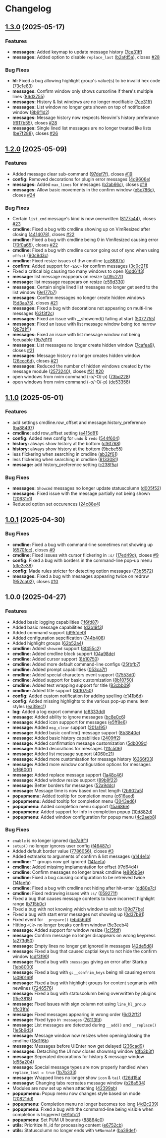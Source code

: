 # Changelog

## [1.3.0](https://github.com/OXY2DEV/ui.nvim/compare/v1.2.0...v1.3.0) (2025-05-17)


### Features

* **messages:** Added keymap to update message history ([7ce31ff](https://github.com/OXY2DEV/ui.nvim/commit/7ce31ffac197abf59bd170b7b6ad40deb824856a))
* **messages:** Added option to disable `replace_last` ([b2afd5a](https://github.com/OXY2DEV/ui.nvim/commit/b2afd5ad6b2c7f9ce141cab2153bb5409f8495be)), closes [#28](https://github.com/OXY2DEV/ui.nvim/issues/28)


### Bug Fixes

* **hl:** Fixed a bug allowing highlight group's value(s) to be invalid hex code ([73c1e83](https://github.com/OXY2DEV/ui.nvim/commit/73c1e83c28954556c66131f9441dd31bd69b7a81))
* **messages:** Confirm window only shows cursorline if there's multiple lines ([86d3755](https://github.com/OXY2DEV/ui.nvim/commit/86d3755037c7279e15c7328c01b8951139e932f4))
* **messages:** History & list windows are no longer modifiable ([7ce31ff](https://github.com/OXY2DEV/ui.nvim/commit/7ce31ffac197abf59bd170b7b6ad40deb824856a))
* **messages:** List window no longer gets shown on top of notification window ([8b6f1d2](https://github.com/OXY2DEV/ui.nvim/commit/8b6f1d227e9fa5f1c439f096c0f790ce48a55a5d))
* **messages:** Message history now respects Neovim's history preferance ([f917b55](https://github.com/OXY2DEV/ui.nvim/commit/f917b554f478bad106872c8781e10dac5e5b3f97)), closes [#28](https://github.com/OXY2DEV/ui.nvim/issues/28)
* **messages:** Single lined list messages are no longer treated like lists ([be7f288](https://github.com/OXY2DEV/ui.nvim/commit/be7f288bf41573d4a4ae1b60689e23360d16419b)), closes [#26](https://github.com/OXY2DEV/ui.nvim/issues/26)

## [1.2.0](https://github.com/OXY2DEV/ui.nvim/compare/v1.1.0...v1.2.0) (2025-05-09)


### Features

* Added message clear sub-command ([97def7f](https://github.com/OXY2DEV/ui.nvim/commit/97def7f2ab4ace1c50c0365ae89124bd7e3635ed)), closes [#19](https://github.com/OXY2DEV/ui.nvim/issues/19)
* **config:** Removed decorations for plugin error messages ([4d9606e](https://github.com/OXY2DEV/ui.nvim/commit/4d9606ec637618ec529cf7bf3354ee6a0c496cd7))
* **messages:** Added `max_lines` for messages ([b2ab66c](https://github.com/OXY2DEV/ui.nvim/commit/b2ab66ce5167bd93cf2ac12d29f8ff64e9a9ae32)), closes [#19](https://github.com/OXY2DEV/ui.nvim/issues/19)
* **messages:** Allow basic movements in the confirm window ([e5c786c](https://github.com/OXY2DEV/ui.nvim/commit/e5c786c0b6adad4bc69de31cbd7a17cefb518e4a)), closes [#24](https://github.com/OXY2DEV/ui.nvim/issues/24)


### Bug Fixes

* Certain `list_cmd` message's kind is now overwritten ([8177a44](https://github.com/OXY2DEV/ui.nvim/commit/8177a4498c4cdcd8303cc8e4e0ffc4d95631fe06)), closes [#23](https://github.com/OXY2DEV/ui.nvim/issues/23)
* **cmdline:** Fixed a bug witb cmdline showing up on VimResized after closing ([4414078](https://github.com/OXY2DEV/ui.nvim/commit/4414078aaf88b8b2bd69fdf6d5e62bb2d14d81ca)), closes [#22](https://github.com/OXY2DEV/ui.nvim/issues/22)
* **cmdline:** Fixed a bug with cmdline being 0 in VimResized causing error ([70f0a65](https://github.com/OXY2DEV/ui.nvim/commit/70f0a65794356a12994acbf37a8ca1f86de2cb4a)), closes [#22](https://github.com/OXY2DEV/ui.nvim/issues/22)
* **cmdline:** Fixed a bug with cmdline cursor going out of sync when using `offsst` ([90c9d3c](https://github.com/OXY2DEV/ui.nvim/commit/90c9d3c4645d2dcce2dd517b4e3836168cda2d6b))
* **cmdline:** Fixed resize issues of thw cmdline ([cc8687b](https://github.com/OXY2DEV/ui.nvim/commit/cc8687bd8f83882542990aab945b34557e16f43d))
* **confirm:** Added support for `<ESC>` for confirm messages ([3c0c211](https://github.com/OXY2DEV/ui.nvim/commit/3c0c2113fd88bf43811541d7b0fc808912e34853))
* Fixed a critical big causing too many windows to open ([6dd61f3](https://github.com/OXY2DEV/ui.nvim/commit/6dd61f30691aebfab551a8622cf2ab8aef7f2240))
* **message:** list message reappears on resize ([c09c27f](https://github.com/OXY2DEV/ui.nvim/commit/c09c27f0cae47d485d651732bd3bceae354a7c40))
* **message:** list message reappears on resize ([c59d330](https://github.com/OXY2DEV/ui.nvim/commit/c59d330c76219128d6e5bba71f3f23bf1043b5af))
* **messages:** Certain single lined list messages no longer get send to the list window ([9e177b7](https://github.com/OXY2DEV/ui.nvim/commit/9e177b75cb95ff7fffb23683ed08a43909f13af7))
* **messages:** Confirm messages no longer create hidden windows ([5d3aa75](https://github.com/OXY2DEV/ui.nvim/commit/5d3aa75d0a5285f183230fc5e9136870ee10cd59)), closes [#21](https://github.com/OXY2DEV/ui.nvim/issues/21)
* **messages:** Fixed a bug with decorations not appearing on multi-line messages ([63f3f2c](https://github.com/OXY2DEV/ui.nvim/commit/63f3f2c643ef826ccb63da8e58c010fbcc32a2c3))
* **messages:** Fixed an issue with __showcmd() failing at start ([5077755](https://github.com/OXY2DEV/ui.nvim/commit/5077755701e86be0b9796629e60ff6ca03bc245e))
* **messages:** Fixed an issue with list message window being too narrow ([9b7d1f1](https://github.com/OXY2DEV/ui.nvim/commit/9b7d1f121e0a06a3ae9fb235490fdb339bb24a52))
* **messages:** Fixed an issue with list message window not being focusable ([9b7d1f1](https://github.com/OXY2DEV/ui.nvim/commit/9b7d1f121e0a06a3ae9fb235490fdb339bb24a52))
* **messages:** List messages no longer create hidden window ([7cafea9](https://github.com/OXY2DEV/ui.nvim/commit/7cafea940f7b43d25285f05bf289d25b847c8431)), closes [#21](https://github.com/OXY2DEV/ui.nvim/issues/21)
* **messages:** Message history no longer creates hidden window ([26ccc6d](https://github.com/OXY2DEV/ui.nvim/commit/26ccc6dcdd03a92b4d95300ade2663bbbc135a45)), closes [#21](https://github.com/OXY2DEV/ui.nvim/issues/21)
* **messages:** Reduced the number of hidden windows created by the message module ([2573240](https://github.com/OXY2DEV/ui.nvim/commit/2573240bf306b5114094a80b863a1767391c7ef0)), closes [#21](https://github.com/OXY2DEV/ui.nvim/issues/21) [#20](https://github.com/OXY2DEV/ui.nvim/issues/20)
* open windows from nvim command (-o/-O/-p) ([73bd228](https://github.com/OXY2DEV/ui.nvim/commit/73bd228729a1c88de47db57be9d3a769c609ce16))
* open windows from nvim command (-o/-O/-p) ([de53358](https://github.com/OXY2DEV/ui.nvim/commit/de53358653ec0a44ac9b25d650f13d7fd99531a8))

## [1.1.0](https://github.com/OXY2DEV/ui.nvim/compare/v1.0.1...v1.1.0) (2025-05-01)


### Features

* add settings cmdline.row_offset and message.history_preference ([ba88497](https://github.com/OXY2DEV/ui.nvim/commit/ba88497d17afac5353cd363267e69063eff02530))
* **cmdline:** add row_offset setting ([a415d81](https://github.com/OXY2DEV/ui.nvim/commit/a415d81f5841e570a8aff6cec3ff049b3b210578))
* **config:** Added new config for `undo` & `redo` ([544f604](https://github.com/OXY2DEV/ui.nvim/commit/544f604861c1c8aad53f69d84bb979b5b36b66bb))
* **history:** always show history at the bottom ([cf6f768](https://github.com/OXY2DEV/ui.nvim/commit/cf6f7689904293496c29e8ab48aff57dbcd3ffcb))
* **history:** always show history at the bottom ([9bcbe55](https://github.com/OXY2DEV/ui.nvim/commit/9bcbe55c74f10cf856588bd614c8d24f3f5f43c3))
* less flickering when searching in cmdline ([ab32f61](https://github.com/OXY2DEV/ui.nvim/commit/ab32f61ed46fd5d29cf145050e5a4f6811bbbc09))
* less flickering when searching in cmdline ([8133081](https://github.com/OXY2DEV/ui.nvim/commit/81330810d6eac79e50020d71f58d6203515034ec))
* **message:** add history_preference setting ([c238f5a](https://github.com/OXY2DEV/ui.nvim/commit/c238f5a270615bd0f4adb7c1d8e776018e909125))


### Bug Fixes

* **messages:** `Showcmd` messages no longer update statuscolumn ([d005f52](https://github.com/OXY2DEV/ui.nvim/commit/d005f52878a6e66eb5b27591d562bcabae2ed521))
* **messages:** Fixed issue with the message partially not being shown ([20631c1](https://github.com/OXY2DEV/ui.nvim/commit/20631c131a387280167a086a0f3b8bf9d9d0a189))
* Reduced option set occurences ([24c88e4](https://github.com/OXY2DEV/ui.nvim/commit/24c88e46e6d9172cb8152afa1fe2296ab34056ea))

## [1.0.1](https://github.com/OXY2DEV/ui.nvim/compare/v1.0.0...v1.0.1) (2025-04-30)


### Bug Fixes

* **cmdline:** Fixed a bug with command-line sometimes not showing up ([6570fcc](https://github.com/OXY2DEV/ui.nvim/commit/6570fcc6e86bfb4ba2ebcdb2faa687f95a6da803)), closes [#9](https://github.com/OXY2DEV/ui.nvim/issues/9)
* **cmdline:** Fixed issues with cursor flickering in `:s/` ([17ed49d](https://github.com/OXY2DEV/ui.nvim/commit/17ed49d9fcc9329fe3844610647a6d7480f2e33c)), closes [#9](https://github.com/OXY2DEV/ui.nvim/issues/9)
* **config:** Fixed a bug with borders in the command-line pop-up menu ([dfe2e38](https://github.com/OXY2DEV/ui.nvim/commit/dfe2e38c642d76ac607e634774a9f0ecb4fda296))
* **config:** Made rules stricter for detecting option messages ([73b5572](https://github.com/OXY2DEV/ui.nvim/commit/73b5572efe856cfd7a889d71a4ad3943e3ffd2a6))
* **messages:** Fixed a bug with mesaages appearing twice on redraw ([952ca02](https://github.com/OXY2DEV/ui.nvim/commit/952ca027480a89a725c7bcb48abd5a234682b792)), closes [#10](https://github.com/OXY2DEV/ui.nvim/issues/10)

## 1.0.0 (2025-04-27)


### Features

* Added basic logging capabilities ([1f6fd87](https://github.com/OXY2DEV/ui.nvim/commit/1f6fd872f3a0d5b1e833c665bc395782fff398f8))
* Added basic message capabilities ([d3b19f3](https://github.com/OXY2DEV/ui.nvim/commit/d3b19f3dc0b0c8d92bced103a968c486ae6de59b))
* Added command support ([d95fde0](https://github.com/OXY2DEV/ui.nvim/commit/d95fde0c714750f2cb3bd086acaaeec6053ec03d))
* Added configuration sepcification ([744b408](https://github.com/OXY2DEV/ui.nvim/commit/744b408714707cece30bce303523607c39cbb14e))
* Added highlight groups ([62b52a4](https://github.com/OXY2DEV/ui.nvim/commit/62b52a4cd17703e1729161ef1a7116f052b4df85))
* **cmdline:** Added `showcmd` support ([8f455c2](https://github.com/OXY2DEV/ui.nvim/commit/8f455c2acedaa4f4e5122ec978a77009a282793e))
* **cmdline:** Added cmdline block support ([04a98de](https://github.com/OXY2DEV/ui.nvim/commit/04a98defbff28b9454eaf9c66f52c8fbac2c883d))
* **cmdline:** Added cursor support ([8b10750](https://github.com/OXY2DEV/ui.nvim/commit/8b10750fe1268539fcdc9c7a0b7f98d4e864c8a5))
* **cmdline:** Added more default command-line configs ([25fbfb7](https://github.com/OXY2DEV/ui.nvim/commit/25fbfb7f2e7d6689b44819cdc5621ef52944ba14))
* **cmdline:** Added prompt capabilities ([053ca7f](https://github.com/OXY2DEV/ui.nvim/commit/053ca7f3b834d3e34abc8c1f66d26319c0fed683))
* **cmdline:** Added special characters event support ([17553d0](https://github.com/OXY2DEV/ui.nvim/commit/17553d08d7827b58f1a21dc0e68254c314db7a35))
* **cmdline:** Added support for basic customization ([8b10750](https://github.com/OXY2DEV/ui.nvim/commit/8b10750fe1268539fcdc9c7a0b7f98d4e864c8a5))
* **cmdline:** Added text wrapping support for title ([83cbb09](https://github.com/OXY2DEV/ui.nvim/commit/83cbb090e90c56e1b09d1d04df6f6597385dd088))
* **cmdline:** Added title support ([8b10750](https://github.com/OXY2DEV/ui.nvim/commit/8b10750fe1268539fcdc9c7a0b7f98d4e864c8a5))
* **config:** Added custom notification for adding spelling ([c141b6d](https://github.com/OXY2DEV/ui.nvim/commit/c141b6d04ce4090745f1d8686e9ce4708beacd0a))
* **config:** Added missing highlights to the various pop-up menu item styles ([ea38ec1](https://github.com/OXY2DEV/ui.nvim/commit/ea38ec1cbd51fbc1e787c02de001c082e8a6f9b1))
* **log:** Added a log export command ([c8333dd](https://github.com/OXY2DEV/ui.nvim/commit/c8333dd81a7e5239ecba61378236a7ea2494b477))
* **mesaage:** Added ability to ignore messages ([bc8e0c6](https://github.com/OXY2DEV/ui.nvim/commit/bc8e0c65d4d8bb963413cb55b9fdb12761945c1e))
* **mesaage:** Added icon suppport for messages ([e5ff8e6](https://github.com/OXY2DEV/ui.nvim/commit/e5ff8e6c20b936947e39227629316f570741dc00))
* **message:** Added `msg_clear` support ([201a195](https://github.com/OXY2DEV/ui.nvim/commit/201a1951a2ee137f56a79f747da984ee92ec0da5))
* **message:** Added basic confirm() message support ([8b3840e](https://github.com/OXY2DEV/ui.nvim/commit/8b3840edeb6ea5113ae2f98517a73f82379b9384))
* **message:** Added basic history capabilities ([2409ff2](https://github.com/OXY2DEV/ui.nvim/commit/2409ff287b4c5ce028a512ac561b5c4af9eba3bc))
* **message:** Added confirmation mesaage customization ([5db009c](https://github.com/OXY2DEV/ui.nvim/commit/5db009c2b5ed20e3bf0c99f521f88ca1214454c1))
* **message:** Added decorations for messages ([11fc506](https://github.com/OXY2DEV/ui.nvim/commit/11fc50604beccc9b804feda0ced7899122439d67))
* **message:** Added list message support ([4060c21](https://github.com/OXY2DEV/ui.nvim/commit/4060c21e0f5f3e6282617a95c3704e34d7d84b96))
* **message:** Added more customisation for message history ([6366f03](https://github.com/OXY2DEV/ui.nvim/commit/6366f031ec96f64d790f98dfc20123f422d37b08))
* **message:** Added more window configuration options for messages ([e16600f](https://github.com/OXY2DEV/ui.nvim/commit/e16600fad6a4155ba2641259d3ff27a7b736ff20))
* **message:** Added replace message support ([1a48c46](https://github.com/OXY2DEV/ui.nvim/commit/1a48c46f6c982c6f3afadc812d295ccce03f4d6d))
* **message:** Added window resize support ([89b8f22](https://github.com/OXY2DEV/ui.nvim/commit/89b8f224394395f40bcd5ef19c34e84df84b01a2))
* **message:** Better borders for messages ([52a9ddc](https://github.com/OXY2DEV/ui.nvim/commit/52a9ddc2f11b0efdb64a067858aef1bea86e0227))
* **message:** Message time is now based on text length ([2b902a5](https://github.com/OXY2DEV/ui.nvim/commit/2b902a59a917aa0116619ac72e3f03a27bdeefd0))
* **popupmemu:** Added tooltip for completion menu ([c616aed](https://github.com/OXY2DEV/ui.nvim/commit/c616aed4d245cbbe4743fcf46be54d4818a30314))
* **popupmemu:** Added tooltip for completion menu ([3043ed6](https://github.com/OXY2DEV/ui.nvim/commit/3043ed6b1e8f006ae571141ff6b3df72fee041ed))
* **popupmenu:** Added completion menu support ([15a686e](https://github.com/OXY2DEV/ui.nvim/commit/15a686ef0b2fc5424540d462391e55337b5e6506))
* **popupmenu:** Added support for info in completion popup ([10d882d](https://github.com/OXY2DEV/ui.nvim/commit/10d882d62ca5c81bc72226ced245935eaa64964c))
* **popupmenu:** Added window configuration for popup menu ([4c2aeb8](https://github.com/OXY2DEV/ui.nvim/commit/4c2aeb8847677e318f835f710fdc7f0073c6f719))


### Bug Fixes

* `enable` is no longer ignored ([be7a9f1](https://github.com/OXY2DEV/ui.nvim/commit/be7a9f12aaad7312cbc8d036152fd62a3376ab52))
* `setup()` no longer ignores user config ([f46487c](https://github.com/OXY2DEV/ui.nvim/commit/f46487cabd073c9a0ca6ec034d9858232d62fc3f))
* Added default border value ([7786056](https://github.com/OXY2DEV/ui.nvim/commit/77860560a77fe1ad219bd91a8b396b07b4eed92d)), closes [#3](https://github.com/OXY2DEV/ui.nvim/issues/3)
* Added extmarks to arguments of confirm & list messages ([a144e1b](https://github.com/OXY2DEV/ui.nvim/commit/a144e1bcf99a7638d30a2af83c4f408f81cdeb82))
* **cmdline:** "" groups now get ignored ([14faefa](https://github.com/OXY2DEV/ui.nvim/commit/14faefadbce2eaf942fc23432b5ef9e889bbd0b3))
* **cmdline:** Added missimg implamentation for offset ([f7d64d4](https://github.com/OXY2DEV/ui.nvim/commit/f7d64d465749c94a5e2353e83ee10bcf9ff48dcd))
* **cmdline:** Confirm messages no longer break cmdline ([e886b6e](https://github.com/OXY2DEV/ui.nvim/commit/e886b6e0174bd582e85860e5220feb7995b64e2c))
* **cmdline:** Fixed a bug causing configuration to be retreived twice ([14faefa](https://github.com/OXY2DEV/ui.nvim/commit/14faefadbce2eaf942fc23432b5ef9e889bbd0b3))
* **cmdline:** Fixed a bug with cmdline not hiding after hit-enter ([dd80e7c](https://github.com/OXY2DEV/ui.nvim/commit/dd80e7caede16351ff7ab39f0de76b24775b283c))
* **cmdline:** Fixed redrawing issues with `:s/` ([059271f](https://github.com/OXY2DEV/ui.nvim/commit/059271f0a8c75d8f89dfa6ece1d90dbf2ac73132))
* Fixed a bug that causes message contents to have incorrect highlight range ([b715b0c](https://github.com/OXY2DEV/ui.nvim/commit/b715b0cdccc7ea537c496a61d9539cd581fc6735))
* Fixed a bug with not knowing which window to exit to ([09d77be](https://github.com/OXY2DEV/ui.nvim/commit/09d77beefd16ccb539e468bd42b11be914249ee9))
* Fixed a bug with start error messages not showing up ([0d37b91](https://github.com/OXY2DEV/ui.nvim/commit/0d37b919ee1249289b2b8d826281cf57e44b1ca5))
* Fixed event for `__prepare()` ([ebd56d9](https://github.com/OXY2DEV/ui.nvim/commit/ebd56d964b661bc08c1c7c86beb1ca8f73de4544))
* Hitting `<CR>` no longer breaks confirm window ([5e3eeb4](https://github.com/OXY2DEV/ui.nvim/commit/5e3eeb4f78841ef786a3dc0f9cabe26ac54b526c))
* **message:** Added support for window resize ([1c15fdf](https://github.com/OXY2DEV/ui.nvim/commit/1c15fdf6c4f3584aea5e120c5a935cd6b1088474))
* **message:** Confirm message no longer disappears on wrong keypress ([a273d50](https://github.com/OXY2DEV/ui.nvim/commit/a273d50111af7bf158d506b4af55b48ab436fc00))
* **message:** Empty lines no longer get ignored in messages ([42de5d8](https://github.com/OXY2DEV/ui.nvim/commit/42de5d89dec6f6ad471479aa30bbcfe6725ca1f7))
* **message:** Fixed a bug that caused captial keys to not hide the confirm window ([cdf3f90](https://github.com/OXY2DEV/ui.nvim/commit/cdf3f901ed69de21a2e7120e769e241d200c1b7b))
* **message:** Fixed a bug with `:messages` giving an error after Startup ([1eb8000](https://github.com/OXY2DEV/ui.nvim/commit/1eb800034cf0daf4d573dfa1c992d4a8bc300859))
* **message:** Fixed a bug with `g:__confrim_keys` being nil causimg errors ([a090169](https://github.com/OXY2DEV/ui.nvim/commit/a090169e8afed78bb8b2d600f19eb92503241cf5))
* **message:** Fixed a bug with highlight groups for content segmants with newlines ([7246576](https://github.com/OXY2DEV/ui.nvim/commit/7246576bcf6ddbc377b73d1906ef041b4c413903))
* **message:** Fixed a bug with statuscolumn being overwritten by plugins ([f5e3818](https://github.com/OXY2DEV/ui.nvim/commit/f5e3818cefefdcc9278d85b17a86ece5fc100a9e))
* **message:** Fixed issues with sign column not using `line_hl_group` ([ffc01fa](https://github.com/OXY2DEV/ui.nvim/commit/ffc01faaca84cd3fbbac5518de9f24f30f6f9062))
* **message:** Fixed messages appearing in wrong order ([6d32ff2](https://github.com/OXY2DEV/ui.nvim/commit/6d32ff2d2e5035beee62e960c2bbec0b12c1e21a))
* **message:** Fixed typo in `:messages` ([76113fd](https://github.com/OXY2DEV/ui.nvim/commit/76113fd0c7b0a5370e1cc89ca5f359dc6cebf0f3))
* **message:** List messages are detected during `__add()` and `__replace()` ([1e5b9d3](https://github.com/OXY2DEV/ui.nvim/commit/1e5b9d32e35c4723bdd01561ebc32e98db28b4e4))
* **message:** Message window now resizes when opening/closing the cmdline ([18d1f6b](https://github.com/OXY2DEV/ui.nvim/commit/18d1f6bc9bc43dfc14e312743f55872ba62b889f))
* **message:** Messages before UIEnter now get delayed ([236cad9](https://github.com/OXY2DEV/ui.nvim/commit/236cad9b76fa3bbaf797837dbed85b2f368dcfb6))
* **messages:** Detaching the UI now closes showmsg window ([dfb3b3f](https://github.com/OXY2DEV/ui.nvim/commit/dfb3b3f0081b89d4c9ad862d72795130a227dc0e))
* **message:** Seperated decorations for history & message window ([d55a204](https://github.com/OXY2DEV/ui.nvim/commit/d55a2041881cced74930e433cb9d1ef02d4d5396))
* **message:** Special message types are now properly handled when `replace_last = true` ([1b7b333](https://github.com/OXY2DEV/ui.nvim/commit/1b7b333a63e5261423ac7c510b0ced485d48f2ca))
* **message:** Wrapped lines no longer show `icon` & `tail` ([f26d15a](https://github.com/OXY2DEV/ui.nvim/commit/f26d15a15988e745996802e887585f850d91887b))
* **messagw:** Changing tabs recreates message window ([b28a534](https://github.com/OXY2DEV/ui.nvim/commit/b28a534055e7eb2ee5d7c82567715abb651c5c54))
* Modules are now set up when attaching ([42399ab](https://github.com/OXY2DEV/ui.nvim/commit/42399ab5f006c7ace83a5f82a0c6cd087f98b8e4))
* **popupmemu:** Popup menu now changes style based on mode ([20821dd](https://github.com/OXY2DEV/ui.nvim/commit/20821dd6c7ca792553a84eb456d21f02ff669362))
* **popupmenu:** Completion menu no longer becomes too long ([4d2c239](https://github.com/OXY2DEV/ui.nvim/commit/4d2c239e3ffff1a27904ae32890fe6484de68ac4))
* **popupmenu:** Fixed a bug with the commamd-line being visible when completion is triggered ([e91bfc2](https://github.com/OXY2DEV/ui.nvim/commit/e91bfc21b19bdc4a942c04474a3186cdc2b9f95e))
* **popupmenu:** Set PUM UI bounds ([88864c0](https://github.com/OXY2DEV/ui.nvim/commit/88864c05d28e0a45d84b2cd0c514669fae98db85))
* **utils:** Prioritize hl_id for processing content ([e6752cb](https://github.com/OXY2DEV/ui.nvim/commit/e6752cb523b130eec54ec3fad45bd13bd1c6184b))
* **utils:** Statuscolumn no longer ends with `%#Normal#` ([ba39def](https://github.com/OXY2DEV/ui.nvim/commit/ba39def96d413d574b9e03e730a3e768c3177a8b))

